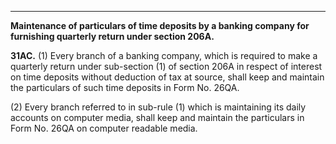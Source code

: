 ****

**Maintenance of particulars of time deposits by a banking company for furnishing quarterly return under section 206A.**

**31AC.** (1) Every branch of a banking company, which is required to make a quarterly return under sub-section (1) of section 206A in respect of interest on time deposits without deduction of tax at source, shall keep and maintain the particulars of such time deposits in Form No. 26QA.

(2) Every branch referred to in sub-rule (1) which is maintaining its daily accounts on computer media, shall keep and maintain the particulars in Form No. 26QA on computer readable media.